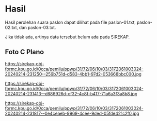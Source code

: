 # Hasil

Hasil perolehan suara paslon dapat dilihat pada file paslon-01.txt, paslon-02.txt, dan paslon-03.txt.

Jika tidak ada, artinya data tersebut belum ada pada SIREKAP.

## Foto C Plano

https://sirekap-obj-formc.kpu.go.id/0cca/pemilu/ppwp/31/72/06/10/03/3172061003024-20240214-231250--256b751d-d583-4bb1-97d2-053668bbc000.jpg

https://sirekap-obj-formc.kpu.go.id/0cca/pemilu/ppwp/31/72/06/10/03/3172061003024-20240214-231413--d686926d-cf32-4c8f-b417-71a6a3f3a8b8.jpg

https://sirekap-obj-formc.kpu.go.id/0cca/pemilu/ppwp/31/72/06/10/03/3172061003024-20240214-231817--0e4ceaeb-9969-4cee-9ded-05fde421c2f0.jpg
